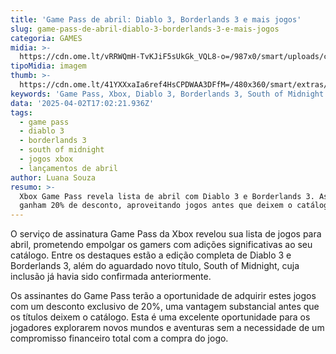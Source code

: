 ```yaml
---
title: 'Game Pass de abril: Diablo 3, Borderlands 3 e mais jogos'
slug: game-pass-de-abril-diablo-3-borderlands-3-e-mais-jogos
categoria: GAMES
midia: >-
  https://cdn.ome.lt/vRRWQmH-TvKJiF5sUkGk_VQL8-o=/987x0/smart/uploads/conteudo/fotos/02_OJwmDJD.jpg
tipoMidia: imagem
thumb: >-
  https://cdn.ome.lt/41YXXxaIa6ref4HsCPDWAA3DFfM=/480x360/smart/extras/conteudos/01_JR3tb8j.jpg
keywords: 'Game Pass, Xbox, Diablo 3, Borderlands 3, South of Midnight'
data: '2025-04-02T17:02:21.936Z'
tags:
  - game pass
  - diablo 3
  - borderlands 3
  - south of midnight
  - jogos xbox
  - lançamentos de abril
author: Luana Souza
resumo: >-
  Xbox Game Pass revela lista de abril com Diablo 3 e Borderlands 3. Assinantes
  ganham 20% de desconto, aproveitando jogos antes que deixem o catálogo.
---
```


O serviço de assinatura Game Pass da Xbox revelou sua lista de jogos para abril, prometendo empolgar os gamers com adições significativas ao seu catálogo. Entre os destaques estão a edição completa de Diablo 3 e Borderlands 3, além do aguardado novo título, South of Midnight, cuja inclusão já havia sido confirmada anteriormente.

Os assinantes do Game Pass terão a oportunidade de adquirir estes jogos com um desconto exclusivo de 20%, uma vantagem substancial antes que os títulos deixem o catálogo. Esta é uma excelente oportunidade para os jogadores explorarem novos mundos e aventuras sem a necessidade de um compromisso financeiro total com a compra do jogo.
